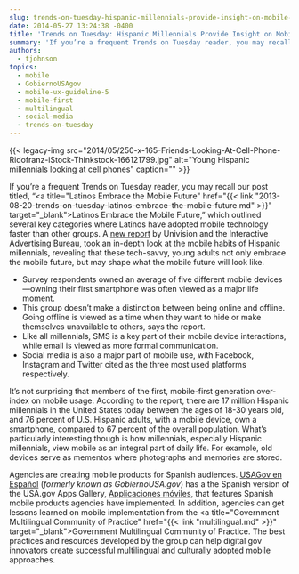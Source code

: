 ```yaml
---
slug: trends-on-tuesday-hispanic-millennials-provide-insight-on-mobile-future
date: 2014-05-27 13:24:38 -0400
title: 'Trends on Tuesday: Hispanic Millennials Provide Insight on Mobile Future'
summary: 'If you’re a frequent Trends on Tuesday reader, you may recall our post titled, &ldquo;Latinos Embrace the Mobile Future,&rdquo; which outlined several key categories where Latinos have adopted mobile technology faster than other groups. A new report by Univision and the Interactive Advertising Bureau, took an in-depth look at the mobile habits of Hispanic millennials,'
authors:
  - tjohnson
topics:
  - mobile
  - GobiernoUSAgov
  - mobile-ux-guideline-5
  - mobile-first
  - multilingual
  - social-media
  - trends-on-tuesday
---
```


{{< legacy-img src="2014/05/250-x-165-Friends-Looking-At-Cell-Phone-Ridofranz-iStock-Thinkstock-166121799.jpg" alt="Young Hispanic millennials looking at cell phones" caption="" >}} 

If you’re a frequent Trends on Tuesday reader, you may recall our post titled, “<a title="Latinos Embrace the Mobile Future" href="{{< link "2013-08-20-trends-on-tuesday-latinos-embrace-the-mobile-future.md" >}}" target="_blank">Latinos Embrace the Mobile Future</a>,” which outlined several key categories where Latinos have adopted mobile technology faster than other groups. A <a title="new report" href="http://www.mobilemarketer.com/cms/news/research/17535.html" target="_blank">new report</a> by Univision and the Interactive Advertising Bureau, took an in-depth look at the mobile habits of Hispanic millennials, revealing that these tech-savvy, young adults not only embrace the mobile future, but may shape what the mobile future will look like.

  * Survey respondents owned an average of five different mobile devices—owning their first smartphone was often viewed as a major life moment.
  * This group doesn’t make a distinction between being online and offline. Going offline is viewed as a time when they want to hide or make themselves unavailable to others, says the report.
  * Like all millennials, SMS is a key part of their mobile device interactions, while email is viewed as more formal communication.
  * Social media is also a major part of mobile use, with Facebook, Instagram and Twitter cited as the three most used platforms respectively.

It’s not surprising that members of the first, mobile-first generation over-index on mobile usage. According to the report, there are 17 million Hispanic millennials in the United States today between the ages of 18-30 years old, and 76 percent of U.S. Hispanic adults, with a mobile device, own a smartphone, compared to 67 percent of the overall population. What’s particularly interesting though is how millennials, especially Hispanic millennials, view mobile as an integral part of daily life. For example, old devices serve as mementos where photographs and memories are stored.

Agencies are creating mobile products for Spanish audiences. [USAGov en Espa&#241;ol](https://www.usa.gov/espanol/) (_formerly known as GobiernoUSA.gov_) has a the Spanish version of the USA.gov Apps Gallery, [Applicaciones m&#243;viles](http://apps.gobiernousa.gov/), that features Spanish mobile products agencies have implemented. In addition, agencies can get lessons learned on mobile implementation from the <a title="Government Multilingual Community of Practice" href="{{< link "multilingual.md" >}}" target="_blank">Government Multilingual Community of Practice</a>. The best practices and resources developed by the group can help digital gov innovators create successful multilingual and culturally adopted mobile approaches.

